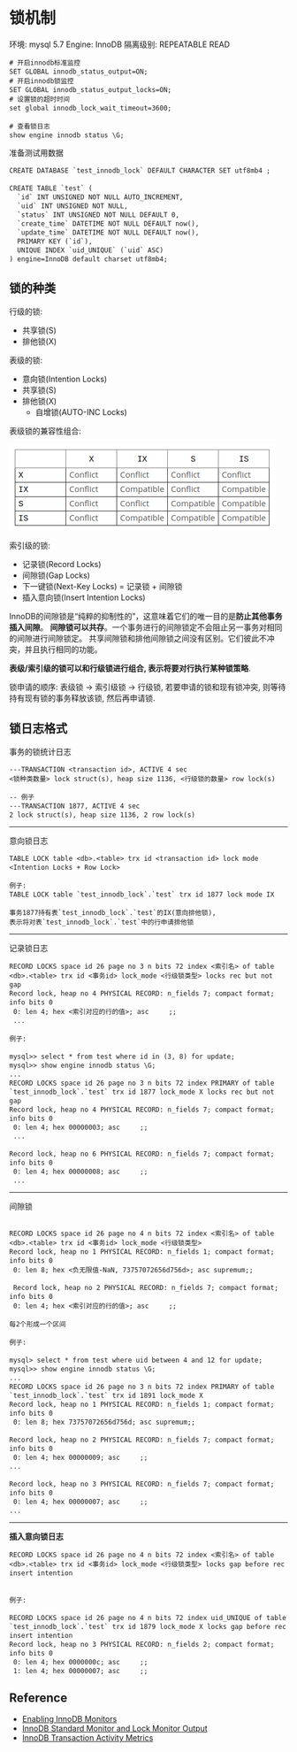 # 锁机制

环境: mysql 5.7
Engine: InnoDB
隔离级别: REPEATABLE READ

```mysql
# 开启innodb标准监控
SET GLOBAL innodb_status_output=ON;
# 开启innodb锁监控
SET GLOBAL innodb_status_output_locks=ON;
# 设置锁的超时时间
set global innodb_lock_wait_timeout=3600;

# 查看锁日志
show engine innodb status \G;
```

准备测试用数据
```mysql
CREATE DATABASE `test_innodb_lock` DEFAULT CHARACTER SET utf8mb4 ;

CREATE TABLE `test` (
  `id` INT UNSIGNED NOT NULL AUTO_INCREMENT,
  `uid` INT UNSIGNED NOT NULL,
  `status` INT UNSIGNED NOT NULL DEFAULT 0,
  `create_time` DATETIME NOT NULL DEFAULT now(),
  `update_time` DATETIME NOT NULL DEFAULT now(),
  PRIMARY KEY (`id`),
  UNIQUE INDEX `uid_UNIQUE` (`uid` ASC)
) engine=InnoDB default charset utf8mb4;

```

## 锁的种类

行级的锁:
- 共享锁(S)
- 排他锁(X)

表级的锁:
- 意向锁(Intention Locks)
- 共享锁(S)
- 排他锁(X)
  - 自增锁(AUTO-INC Locks)

表级锁的兼容性组合:

![](intention-locks-compatible.png)

索引级的锁:
- 记录锁(Record Locks)
- 间隙锁(Gap Locks)
- 下一键锁(Next-Key Locks) = 记录锁 + 间隙锁
- 插入意向锁(Insert Intention Locks)

InnoDB的间隙锁是“纯粹的抑制性的”，这意味着它们的唯一目的是**防止其他事务插入间隙**。
**间隙锁可以共存**。一个事务进行的间隙锁定不会阻止另一事务对相同的间隙进行间隙锁定。
共享间隙锁和排他间隙锁之间没有区别。它们彼此不冲突，并且执行相同的功能。

**表级/索引级的锁可以和行级锁进行组合, 表示将要对行执行某种锁策略**.

锁申请的顺序: 表级锁 -> 索引级锁 -> 行级锁,
若要申请的锁和现有锁冲突, 则等待持有现有锁的事务释放该锁, 然后再申请锁.

## 锁日志格式

事务的锁统计日志
``` mysql
---TRANSACTION <transaction id>, ACTIVE 4 sec
<锁种类数量> lock struct(s), heap size 1136, <行级锁的数量> row lock(s)

-- 例子
---TRANSACTION 1877, ACTIVE 4 sec
2 lock struct(s), heap size 1136, 2 row lock(s)
```

---

意向锁日志
``` mysql
TABLE LOCK table <db>.<table> trx id <transaction id> lock mode <Intention Locks + Row Lock>

例子:
TABLE LOCK table `test_innodb_lock`.`test` trx id 1877 lock mode IX

事务1877持有表`test_innodb_lock`.`test`的IX(意向排他锁), 
表示将对表`test_innodb_lock`.`test`中的行申请排他锁
```

---

记录锁日志

``` mysql
RECORD LOCKS space id 26 page no 3 n bits 72 index <索引名> of table <db>.<table> trx id <事务id> lock_mode <行级锁类型> locks rec but not gap
Record lock, heap no 4 PHYSICAL RECORD: n_fields 7; compact format; info bits 0
 0: len 4; hex <索引对应的行的值>; asc     ;;
 ...

例子:

mysql>> select * from test where id in (3, 8) for update;
mysql>> show engine innodb status \G;
...
RECORD LOCKS space id 26 page no 3 n bits 72 index PRIMARY of table `test_innodb_lock`.`test` trx id 1877 lock_mode X locks rec but not gap
Record lock, heap no 4 PHYSICAL RECORD: n_fields 7; compact format; info bits 0
 0: len 4; hex 00000003; asc     ;;
 ...

Record lock, heap no 6 PHYSICAL RECORD: n_fields 7; compact format; info bits 0
 0: len 4; hex 00000008; asc     ;;
 ...
```

---

间隙锁

```mysql

RECORD LOCKS space id 26 page no 4 n bits 72 index <索引名> of table <db>.<table> trx id <事务id> lock_mode <行级锁类型>
Record lock, heap no 1 PHYSICAL RECORD: n_fields 1; compact format; info bits 0
 0: len 8; hex <负无限值-NaN, 73757072656d756d>; asc supremum;;
 
 Record lock, heap no 2 PHYSICAL RECORD: n_fields 7; compact format; info bits 0
 0: len 4; hex <索引对应的行的值>; asc     ;;

每2个形成一个区间

例子:

mysql> select * from test where uid between 4 and 12 for update;
mysql>> show engine innodb status \G;
...
RECORD LOCKS space id 26 page no 3 n bits 72 index PRIMARY of table `test_innodb_lock`.`test` trx id 1891 lock_mode X
Record lock, heap no 1 PHYSICAL RECORD: n_fields 1; compact format; info bits 0
 0: len 8; hex 73757072656d756d; asc supremum;;

Record lock, heap no 2 PHYSICAL RECORD: n_fields 7; compact format; info bits 0
 0: len 4; hex 00000009; asc     ;;
...

Record lock, heap no 3 PHYSICAL RECORD: n_fields 7; compact format; info bits 0
 0: len 4; hex 00000007; asc     ;;
...

```

---

**插入意向锁日志**

```mysql
RECORD LOCKS space id 26 page no 4 n bits 72 index <索引名> of table <db>.<table> trx id <事务id> lock_mode <行级锁类型> locks gap before rec insert intention


例子:

RECORD LOCKS space id 26 page no 4 n bits 72 index uid_UNIQUE of table `test_innodb_lock`.`test` trx id 1879 lock_mode X locks gap before rec insert intention
Record lock, heap no 3 PHYSICAL RECORD: n_fields 2; compact format; info bits 0
 0: len 4; hex 0000000c; asc     ;;
 1: len 4; hex 00000007; asc     ;;
```




## Reference

- [Enabling InnoDB Monitors](https://dev.mysql.com/doc/refman/5.7/en/innodb-enabling-monitors.html)
- [InnoDB Standard Monitor and Lock Monitor Output](https://dev.mysql.com/doc/refman/5.7/en/innodb-standard-monitor.html)
- [InnoDB Transaction Activity Metrics](https://dev.mysql.com/doc/mysql-em-plugin/en/myoem-metric-innodb-transactionactivity-category.html)